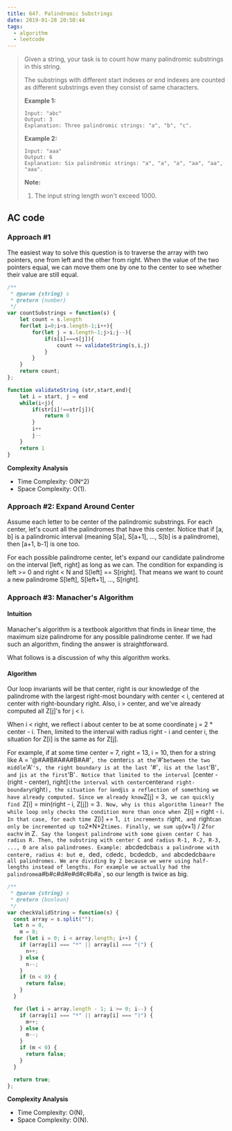```yaml
---
title: 647. Palindromic Substrings
date: 2019-01-28 20:50:44
tags: 
  - algorithm
  - leetcode
---
```


> Given a string, your task is to count how many palindromic substrings in this string.
>
> The substrings with different start indexes or end indexes are counted as different substrings even they consist of same characters.
>
> **Example 1:**
>
> ```
> Input: "abc"
> Output: 3
> Explanation: Three palindromic strings: "a", "b", "c".
> ```
>
> **Example 2:**
>
> ```
> Input: "aaa"
> Output: 6
> Explanation: Six palindromic strings: "a", "a", "a", "aa", "aa", "aaa".
> ```
>
> **Note:**
>
> 1. The input string length won't exceed 1000.

<!-- more -->

## AC code

### Approach #1

The easiest way to solve this question is to traverse the array with two pointers, one from left and the other from right. When the value of the two pointers equal, we can move them one by one to the center to see whether their value are still equal.

```javascript
/**
 * @param {string} s
 * @return {number}
 */
var countSubstrings = function(s) {
    let count = s.length
    for(let i=0;i<s.length-1;i++){
        for(let j = s.length-1;j>i;j--){
            if(s[i]===s[j]){
                count += validateString(s,i,j)
            }
        }
    }
    return count;
};

function validateString (str,start,end){
    let i = start, j = end
    while(i<j){
        if(str[i]!==str[j]){
            return 0
        }
        i++
        j--
    }
    return 1
} 
```

**Complexity Analysis**

- Time Complexity: O(N^2)
- Space Complexity: O(1).

### Approach #2: Expand Around Center 

Assume each letter to be center of the palindromic substrings. For each center, let's count all the palindromes that have this center. Notice that if [a, b] is a palindromic interval (meaning S[a], S[a+1], ..., S[b] is a palindrome), then [a+1, b-1] is one too. 

For each possible palindrome center, let's expand our candidate palindrome on the interval [left, right] as long as we can. The condition for expanding is left >= 0 and right < N and S[left] == S[right]. That means we want to count a new palindrome S[left], S[left+1], ..., S[right].





### Approach #3: Manacher's Algorithm 
#### Intuition

Manacher's algorithm is a textbook algorithm that finds in linear time, the maximum size palindrome for any possible palindrome center. If we had such an algorithm, finding the answer is straightforward.


What follows is a discussion of why this algorithm works.

#### Algorithm

Our loop invariants will be that center, right is our knowledge of the palindrome with the largest right-most boundary with center < i, centered at center with right-boundary right. Also, i > center, and we've already computed all Z[j]'s for j < i.

When i < right, we reflect i about center to be at some coordinate j = 2 * center - i. Then, limited to the interval with radius right - i and center i, the situation for Z[i] is the same as for Z[j].

For example, if at some time center = 7, right = 13, i = 10, then for a string like A = '@#A#B#A#A#B#A#'`, the `center` is at the `'#'` between the two middle `'A'`'s, the right boundary is at the last `'#'`, `i` is at the last `'B'`, and `j` is at the first `'B'`. Notice that limited to the interval `[center - (right - center), right]` (the interval with center `center` and right-boundary `right`), the situation for `i` and `j` is a reflection of something we have already computed. Since we already know `Z[j] = 3`, we can quickly find `Z[i] = min(right - i, Z[j]) = 3`. Now, why is this algorithm linear? The while loop only checks the condition more than once when `Z[i] = right - i`. In that case, for each time `Z[i] += 1`, it increments `right`, and `right` can only be incremented up to `2*N+2` times. Finally, we sum up `(v+1) / 2` for each `v in Z`. Say the longest palindrome with some given center C has radius R. Then, the substring with center C and radius R-1, R-2, R-3, ..., 0 are also palindromes. Example: `abcdedcba` is a palindrome with center `e`, radius 4: but `e`, `ded`, `cdedc`, `bcdedcb`, and `abcdedcba` are all palindromes. We are dividing by 2 because we were using half-lengths instead of lengths. For example we actually had the palindrome `a#b#c#d#e#d#c#b#a`, so our length is twice as big.


```javascript
/**
 * @param {string} s
 * @return {boolean}
 */
var checkValidString = function(s) {
  const array = s.split("");
  let n = 0,
    m = 0;
  for (let i = 0; i < array.length; i++) {
    if (array[i] === "*" || array[i] === "(") {
      n++;
    } else {
      n--;
    }
    if (n < 0) {
      return false;
    }
  }

  for (let i = array.length - 1; i >= 0; i--) {
    if (array[i] === "*" || array[i] === ")") {
      m++;
    } else {
      m--;
    }
    if (m < 0) {
      return false;
    }
  }

  return true;
};
```

**Complexity Analysis**

- Time Complexity: O(N), 
- Space Complexity: O(N).
